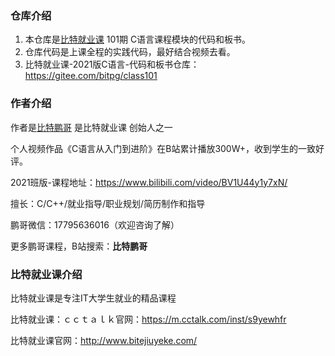 ### 仓库介绍
1. 本仓库是[比特就业课](https://m.cctalk.com/inst/s9yewhfr) 101期 C语言课程模块的代码和板书。
2. 仓库代码是上课全程的实践代码，最好结合视频去看。
3. 比特就业课-2021版C语言-代码和板书仓库：https://gitee.com/bitpg/class101

### 作者介绍
作者是[比特鹏哥](https://www.bilibili.com/video/BV1oi4y1g7CF/) 是比特就业课 创始人之一

个人视频作品《C语言从入门到进阶》在B站累计播放300W+，收到学生的一致好评。

2021班版-课程地址：https://www.bilibili.com/video/BV1U44y1y7xN/

擅长：C/C++/就业指导/职业规划/简历制作和指导

鹏哥微信：17795636016（欢迎咨询了解）

更多鹏哥课程，B站搜索：**比特鹏哥**

### 比特就业课介绍
比特就业课是专注IT大学生就业的精品课程

比特就业课：ｃｃｔａｌｋ官网：https://m.cctalk.com/inst/s9yewhfr

比特就业课官网：http://www.bitejiuyeke.com/

